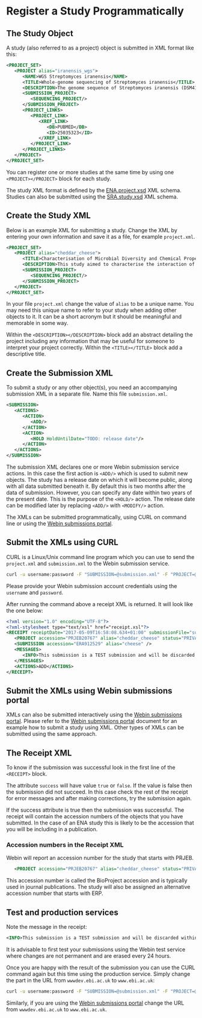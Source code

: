 # Register a Study Programmatically

## The Study Object

A study (also referred to as a project) object is submitted in XML format like this:

```xml
<PROJECT_SET>
   <PROJECT alias="iranensis_wgs">
      <NAME>WGS Streptomyces iranensis</NAME>
      <TITLE>Whole-genome sequencing of Streptomyces iranensis</TITLE>
      <DESCRIPTION>The genome sequence of Streptomyces iranensis (DSM41954) was obtained using Illumina HiSeq2000. The genome was assembled using a hybrid assembly approach based on Velvet and Newbler. The resulting genome has been annotated with a specific focus on secondary metabolite gene clusters.</DESCRIPTION>
      <SUBMISSION_PROJECT>
         <SEQUENCING_PROJECT/>
      </SUBMISSION_PROJECT>
      <PROJECT_LINKS>
         <PROJECT_LINK>
            <XREF_LINK>
               <DB>PUBMED</DB>
               <ID>25035323</ID>
            </XREF_LINK>
         </PROJECT_LINK>
      </PROJECT_LINKS>
   </PROJECT>
</PROJECT_SET>
```

You can register one or more studies at the same time by using one `<PROJECT></PROJECT>` block for each study.

The study XML format is defined by the [ENA.project.xsd](ftp://ftp.ebi.ac.uk/pub/databases/ena/doc/xsd/sra_1_5/ENA.project.xsd) XML schema.
Studies can also be submitted using the [SRA.study.xsd](ftp://ftp.ebi.ac.uk/pub/databases/ena/doc/xsd/sra_1_5/SRA.study.xsd) XML schema.

## Create the Study XML

Below is an example XML for submitting a study. Change the XML by entering your own information and save it as a file, for example `project.xml`.

```xml
<PROJECT_SET>
   <PROJECT alias="cheddar_cheese">
      <TITLE>Characterisation of Microbial Diversity and Chemical Properties of Cheddar Cheese Prepared from Heat-treated Milk</TITLE>
      <DESCRIPTION>This study aimed to characterise the interaction of microbial diversity and chemical properties of Cheddar cheese after three different heat treatments of milk</DESCRIPTION>
      <SUBMISSION_PROJECT>
         <SEQUENCING_PROJECT/>
      </SUBMISSION_PROJECT>
   </PROJECT>
</PROJECT_SET>
```

In your file `project.xml` change the value of `alias` to be a unique name. 
You may need this unique name to refer to your study when adding other objects to it. 
It can be a short acronym but it should be meaningful and memorable in some way.

Within the `<DESCRIPTION></DESCRIPTION>` block add an abstract detailing the project including any information that may be 
useful for someone to interpret your project correctly. Within the `<TITLE></TITLE>` block add a descriptive title. 

## Create the Submission XML

To submit a study or any other object(s), you need an accompanying submission XML in a separate file. 
Name this file `submission.xml`. 

```xml
<SUBMISSION>
   <ACTIONS>
      <ACTION>
         <ADD/>
      </ACTION>
      <ACTION>
         <HOLD HoldUntilDate="TODO: release date"/>
      </ACTION>
   </ACTIONS>
</SUBMISSION>
```

The submission XML declares one or more Webin submission service actions. 
In this case the first action is `<ADD/>` which is used to submit new objects. 
The study has a release date on which it will become public, along with all data submitted beneath it. 
By default this is two months after the data of submission.
However, you can specify any date within two years of the present date.
This is the purpose of the `<HOLD/>` action.
The release date can be modified later by replacing `<ADD/>` with `<MODIFY/>` action.

The XMLs can be submitted programmatically, using CURL on command line or 
using the [Webin submissions portal](../general-guide/submissions-portal).

## Submit the XMLs using CURL 

CURL is a Linux/Unix command line program which you can use to send the `project.xml` and `submission.xml`
to the Webin submission service.

```bash
curl -u username:password -F "SUBMISSION=@submission.xml" -F "PROJECT=@project.xml" "https://wwwdev.ebi.ac.uk/ena/submit/drop-box/submit/"
```

Please provide your Webin submission account credentials using the `username` and `password`.

After running the command above a receipt XML is returned. It will look like the one below:

```xml
<?xml version="1.0" encoding="UTF-8"?>
<?xml-stylesheet type="text/xsl" href="receipt.xsl"?>
<RECEIPT receiptDate="2017-05-09T16:58:08.634+01:00" submissionFile="submission.xml" success="true">
   <PROJECT accession="PRJEB20767" alias="cheddar_cheese" status="PRIVATE" />
   <SUBMISSION accession="ERA912529" alias="cheese" />
   <MESSAGES>
      <INFO>This submission is a TEST submission and will be discarded within 24 hours</INFO>
   </MESSAGES>
   <ACTIONS>ADD</ACTIONS>
</RECEIPT>
```

## Submit the XMLs using Webin submissions portal

XMLs can also be submitted interactively using the [Webin submissions portal](../general-guide/submissions-portal.html).
Please refer to the [Webin submissions portal](../general-guide/submissions-portal.html) document for an example how
to submit a study using XML. Other types of XMLs can be submitted using the same approach. 

## The Receipt XML

To know if the submission was successful look in the first line of the `<RECEIPT>` block. 

The attribute `success` will have value `true` or `false`. If the value 
is false then the submission did not succeed. In this case check the rest of 
the receipt for error messages and after making corrections, try the submission again. 

If the success attribute is true then the submission was successful. The receipt will 
contain the accession numbers of the objects that you have submitted. In the case of 
an ENA study this is likely to be the accession that you will be including in a 
publication.

### Accession numbers in the Receipt XML

Webin will report an accession number for the study that starts with PRJEB.
 
```xml
   <PROJECT accession="PRJEB20767" alias="cheddar_cheese" status="PRIVATE" />
```
 
This accession number is called the BioProject accession and is typically used in journal publications. The study will
also be assigned an alternative accession number that starts with ERP.

## Test and production services

Note the message in the receipt:
```xml
<INFO>This submission is a TEST submission and will be discarded within 24 hours</INFO>
```

It is advisable to first test your submissions using the Webin test service where changes are not permanent 
and are erased every 24 hours. 

Once you are happy with the result of the submission you can use the CURL command again 
but this time using the production service. Simply change the part in the URL from `wwwdev.ebi.ac.uk` to 
`www.ebi.ac.uk`:

```bash
curl -u username:password -F "SUBMISSION=@submission.xml" -F "PROJECT=@project.xml" "https://www.ebi.ac.uk/ena/submit/drop-box/submit/"
```

Similarly, if you are using the [Webin submissions portal](../general-guide/submissions-portal.html) change the URL from 
`wwwdev.ebi.ac.uk` to `www.ebi.ac.uk`.
